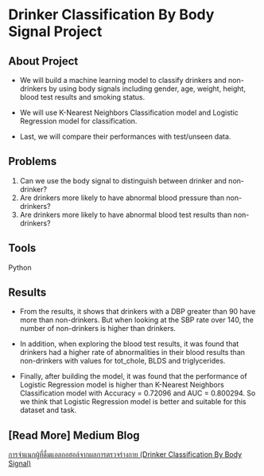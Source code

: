 # Drinker Classification By Body Signal Project


## About Project
* We will build a machine learning model to classify drinkers and non-drinkers by using body signals including gender, age, weight, height, blood test results and smoking status. 

* We will use K-Nearest Neighbors Classification model and Logistic Regression model for classification.

* Last, we will compare their performances with test/unseen data.


## Problems
1. Can we use the body signal to distinguish between drinker and non-drinker?
2. Are drinkers more likely to have abnormal blood pressure than non-drinkers?
3. Are drinkers more likely to have abnormal blood test results than non-drinkers?


## Tools 
Python


## Results
* From the results, it shows that drinkers with a DBP greater than 90 have more than non-drinkers. But when looking at the SBP rate over 140, the number of non-drinkers is higher than drinkers.

* In addition, when exploring the blood test results, it was found that drinkers had a higher rate of abnormalities in their blood results than non-drinkers with values ​​for tot_chole, BLDS and triglycerides.

* Finally, after building the model, it was found that the performance of Logistic Regression model is higher than K-Nearest Neighbors Classification model with Accuracy = 0.72096 and AUC = 0.800294. So we think that Logistic Regression model is better and suitable for this dataset and task.


## [Read More] Medium Blog
[การจำแนกผู้ที่ดื่มแอลกอฮอล์จากผลการตรวจร่างกาย (Drinker Classification By Body Signal)](https://medium.com/@pt.panyanontakarn/drinker-classification-by-body-signal-70ab367f3044)